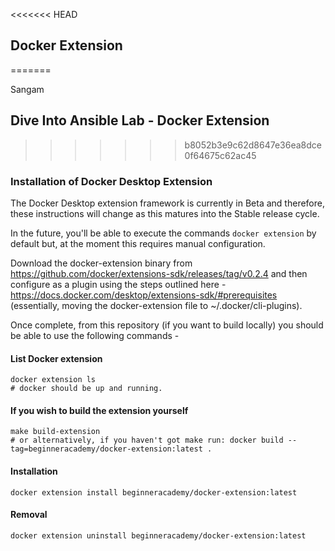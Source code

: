 <<<<<<< HEAD
## Docker Extension
=======


Sangam

## Dive Into Ansible Lab - Docker Extension
>>>>>>> b8052b3e9c62d8647e36ea8dce0f64675c62ac45


### Installation of Docker Desktop Extension

The Docker Desktop extension framework is currently in Beta and therefore, these instructions will change as this matures into the Stable release cycle. 

In the future, you'll be able to execute the commands ```docker extension``` by default but, at the moment this requires manual configuration.

Download the docker-extension binary from https://github.com/docker/extensions-sdk/releases/tag/v0.2.4 and then configure as a plugin using the steps outlined here - https://docs.docker.com/desktop/extensions-sdk/#prerequisites (essentially, moving the docker-extension file to ~/.docker/cli-plugins).

Once complete, from this repository (if you want to build locally) you should be able to use the following commands -

#### List Docker extension
```
docker extension ls
# docker should be up and running. 
```

#### If you wish to build the extension yourself

```
make build-extension
# or alternatively, if you haven't got make run: docker build --tag=beginneracademy/docker-extension:latest . 
```
#### Installation
```
docker extension install beginneracademy/docker-extension:latest
```

#### Removal
```
docker extension uninstall beginneracademy/docker-extension:latest
```
